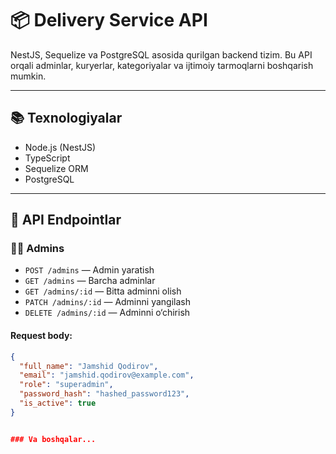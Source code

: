 # 📦 Delivery Service API

NestJS, Sequelize va PostgreSQL asosida qurilgan backend tizim. Bu API orqali adminlar, kuryerlar, kategoriyalar va ijtimoiy tarmoqlarni boshqarish mumkin.

---

## 📚 Texnologiyalar

- Node.js (NestJS)
- TypeScript
- Sequelize ORM
- PostgreSQL

---

## 🚀 API Endpointlar

### 🧑‍💼 Admins

- `POST /admins` — Admin yaratish  
- `GET /admins` — Barcha adminlar  
- `GET /admins/:id` — Bitta adminni olish  
- `PATCH /admins/:id` — Adminni yangilash  
- `DELETE /admins/:id` — Adminni o‘chirish  

#### Request body:
```json
{
  "full_name": "Jamshid Qodirov",
  "email": "jamshid.qodirov@example.com",
  "role": "superadmin",
  "password_hash": "hashed_password123",
  "is_active": true
}


### Va boshqalar...
